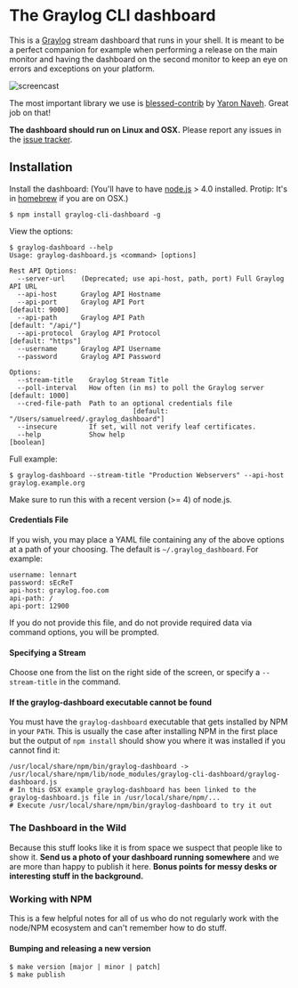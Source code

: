 # The Graylog CLI dashboard

This is a [Graylog](http://www.graylog.org/) stream dashboard that runs in your shell. It is meant to be a perfect companion for example
when performing a release on the main monitor and having the dashboard on the second monitor to keep an eye on errors and exceptions on
your platform.

![screencast](https://github.com/Graylog2/cli-dashboard/blob/master/screencast.gif)

The most important library we use is [blessed-contrib](https://github.com/yaronn/blessed-contrib)
by [Yaron Naveh](https://twitter.com/YaronNaveh). Great job on that!

**The dashboard should run on Linux and OSX.** Please report any issues in the [issue tracker](https://github.com/Graylog2/cli-dashboard/issues).

## Installation

Install the dashboard: (You'll have to have [node.js](http://nodejs.org/download/) > 4.0 installed.
Protip: It's in [homebrew](http://brew.sh) if you are on OSX.)

    $ npm install graylog-cli-dashboard -g

View the options:

    $ graylog-dashboard --help
    Usage: graylog-dashboard.js <command> [options]

    Rest API Options:
      --server-url    (Deprecated; use api-host, path, port) Full Graylog API URL
      --api-host      Graylog API Hostname
      --api-port      Graylog API Port                               [default: 9000]
      --api-path      Graylog API Path                            [default: "/api/"]
      --api-protocol  Graylog API Protocol                        [default: "https"]
      --username      Graylog API Username
      --password      Graylog API Password

    Options:
      --stream-title    Graylog Stream Title
      --poll-interval   How often (in ms) to poll the Graylog server [default: 1000]
      --cred-file-path  Path to an optional credentials file
                                   [default: "/Users/samuelreed/.graylog_dashboard"]
      --insecure        If set, will not verify leaf certificates.
      --help            Show help                                          [boolean]

Full example:

    $ graylog-dashboard --stream-title "Production Webservers" --api-host graylog.example.org

Make sure to run this with a recent version (>= 4) of node.js.

#### Credentials File

If you wish, you may place a YAML file containing any of the above options at a path of your choosing.
The default is `~/.graylog_dashboard`. For example:

    username: lennart
    password: sEcReT
    api-host: graylog.foo.com
    api-path: /
    api-port: 12900

If you do not provide this file, and do not provide required data via command options, you will be prompted.

#### Specifying a Stream

Choose one from the list on the right side of the screen, or specify a `--stream-title` in the command.

#### If the graylog-dashboard executable cannot be found

You must have the `graylog-dashboard` executable that gets installed by NPM in your `PATH`. This is usually the case after installing
NPM in the first place but the output of `npm install` should show you where it was installed if you cannot find it:

    /usr/local/share/npm/bin/graylog-dashboard -> /usr/local/share/npm/lib/node_modules/graylog-cli-dashboard/graylog-dashboard.js
    # In this OSX example graylog-dashboard has been linked to the graylog-dashboard.js file in /usr/local/share/npm/...
    # Execute /usr/local/share/npm/bin/graylog-dashboard to try it out

### The Dashboard in the Wild

Because this stuff looks like it is from space we suspect that people like to show it. **Send us a photo of your dashboard running somewhere**
and we are more than happy to publish it here. **Bonus points for messy desks or interesting stuff in the background.**

### Working with NPM

This is a few helpful notes for all of us who do not regularly work with the node/NPM ecosystem and can't remember how to do stuff.

#### Bumping and releasing a new version

    $ make version [major | minor | patch]
    $ make publish

